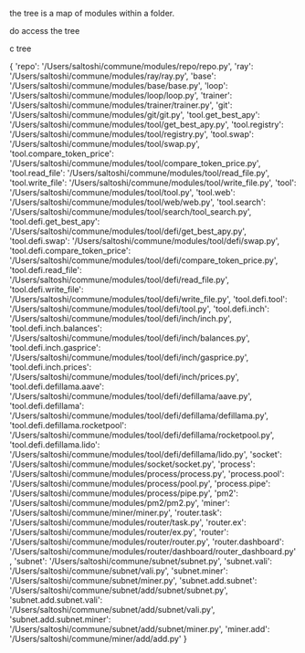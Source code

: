 the tree is a map of modules within a folder.

do access the tree

c tree

{
    'repo': '/Users/saltoshi/commune/modules/repo/repo.py',
    'ray': '/Users/saltoshi/commune/modules/ray/ray.py',
    'base': '/Users/saltoshi/commune/modules/base/base.py',
    'loop': '/Users/saltoshi/commune/modules/loop/loop.py',
    'trainer': '/Users/saltoshi/commune/modules/trainer/trainer.py',
    'git': '/Users/saltoshi/commune/modules/git/git.py',
    'tool.get_best_apy': 
'/Users/saltoshi/commune/modules/tool/get_best_apy.py',
    'tool.registry': 
'/Users/saltoshi/commune/modules/tool/registry.py',
    'tool.swap': '/Users/saltoshi/commune/modules/tool/swap.py',
    'tool.compare_token_price': 
'/Users/saltoshi/commune/modules/tool/compare_token_price.py',
    'tool.read_file': 
'/Users/saltoshi/commune/modules/tool/read_file.py',
    'tool.write_file': 
'/Users/saltoshi/commune/modules/tool/write_file.py',
    'tool': '/Users/saltoshi/commune/modules/tool/tool.py',
    'tool.web': '/Users/saltoshi/commune/modules/tool/web/web.py',
    'tool.search': 
'/Users/saltoshi/commune/modules/tool/search/tool_search.py',
    'tool.defi.get_best_apy': 
'/Users/saltoshi/commune/modules/tool/defi/get_best_apy.py',
    'tool.defi.swap': 
'/Users/saltoshi/commune/modules/tool/defi/swap.py',
    'tool.defi.compare_token_price': 
'/Users/saltoshi/commune/modules/tool/defi/compare_token_price.py',
    'tool.defi.read_file': 
'/Users/saltoshi/commune/modules/tool/defi/read_file.py',
    'tool.defi.write_file': 
'/Users/saltoshi/commune/modules/tool/defi/write_file.py',
    'tool.defi.tool': 
'/Users/saltoshi/commune/modules/tool/defi/tool.py',
    'tool.defi.inch': 
'/Users/saltoshi/commune/modules/tool/defi/inch/inch.py',
    'tool.defi.inch.balances': 
'/Users/saltoshi/commune/modules/tool/defi/inch/balances.py',
    'tool.defi.inch.gasprice': 
'/Users/saltoshi/commune/modules/tool/defi/inch/gasprice.py',
    'tool.defi.inch.prices': 
'/Users/saltoshi/commune/modules/tool/defi/inch/prices.py',
    'tool.defi.defillama.aave': 
'/Users/saltoshi/commune/modules/tool/defi/defillama/aave.py',
    'tool.defi.defillama': 
'/Users/saltoshi/commune/modules/tool/defi/defillama/defillama.py',
    'tool.defi.defillama.rocketpool': 
'/Users/saltoshi/commune/modules/tool/defi/defillama/rocketpool.py',
    'tool.defi.defillama.lido': 
'/Users/saltoshi/commune/modules/tool/defi/defillama/lido.py',
    'socket': '/Users/saltoshi/commune/modules/socket/socket.py',
    'process': '/Users/saltoshi/commune/modules/process/process.py',
    'process.pool': '/Users/saltoshi/commune/modules/process/pool.py',
    'process.pipe': '/Users/saltoshi/commune/modules/process/pipe.py',
    'pm2': '/Users/saltoshi/commune/modules/pm2/pm2.py',
    'miner': '/Users/saltoshi/commune/miner/miner.py',
    'router.task': '/Users/saltoshi/commune/modules/router/task.py',
    'router.ex': '/Users/saltoshi/commune/modules/router/ex.py',
    'router': '/Users/saltoshi/commune/modules/router/router.py',
    'router.dashboard': 
'/Users/saltoshi/commune/modules/router/dashboard/router_dashboard.py'
,
    'subnet': '/Users/saltoshi/commune/subnet/subnet.py',
    'subnet.vali': '/Users/saltoshi/commune/subnet/vali.py',
    'subnet.miner': '/Users/saltoshi/commune/subnet/miner.py',
    'subnet.add.subnet': 
'/Users/saltoshi/commune/subnet/add/subnet/subnet.py',
    'subnet.add.subnet.vali': 
'/Users/saltoshi/commune/subnet/add/subnet/vali.py',
    'subnet.add.subnet.miner': 
'/Users/saltoshi/commune/subnet/add/subnet/miner.py',
    'miner.add': '/Users/saltoshi/commune/miner/add/add.py'
}


